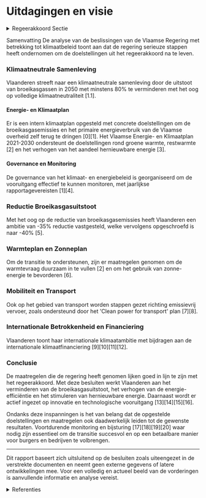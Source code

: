 # Uitdagingen en visie

<details>
        <summary>Regeerakkoord Sectie </summary>
        <p>1.1 Uitdagingen en visie De zorg voor het klimaat is één van de grootste uitdagingen van onze tijd en kan tegelijkertijd een opportuniteit zijn voor technologische innovatie, economische groei en onze samenleving. De omslag naar een klimaatneutrale en duurzame samenleving kan maar bereikt worden door wereldwijde actie. In Vlaanderen werken we volop aan onze eigen omslag, en dragen we bij aan de wereldwijde transitie. Duurzame economische groei en een realistisch transitiepad voor onze burgers zijn hierbij essentieel. We hebben bijzonder veel ondernemerschap, creativiteit, kennis en expertise in huis om van deze transitie een pad te maken dat iedereen ten goede komt. Samenwerking tussen burgers en middenveld, politiek en administratie, ondernemers en kennisinstellingen is daarbij cruciaal. Velen onder hen geven aan de handen mee uit de mouwen te willen steken. Enkel door iedereen te betrekken creëren we het nodige draagvlak. Wat nu al duidelijk is, is dat we een sterk beleid zullen moeten voeren inzake broeikasgasemissie-reducties, energie-efficiëntie en hernieuwbare energie, innovatie, mobiliteit en infrastructuurin-vesteringen, ruimtelijke ordening, circulaire economie, … en daarbij over de betaalbaarheid van deze energie- en klimaatmaatregelen voor burgers en de concurrentiepositie van onze ondernemingen moeten waken. We organiseren de governance van het klimaat- en energiebeleid op zo’n manier dat we de voort-gang, de kosten en de baten ervan transparant en effectief kunnen monitoren, en tijdig kunnen bijsturen waar en wanneer nodig. De omslag naar een klimaatneutrale samenleving De wereldwijde klimaatuitdaging waarvoor we staan, vraagt in de komende regeerperiode een ambitieus beleid met concrete maatregelen. De energie-efficiëntie moet fors verbeteren en het aandeel hernieuwbare en andere koolstofarme energiebronnen in de energiemix moet toenemen. We onderschrijven dan ook de doelstellingen van het UNFCCC-akkoord van Parijs van 2015 en schrijven ons in binnen de Europese klimaatam-bitie voor 2050. De omslag naar een klimaatneutrale samenleving kan maar bereikt worden door wereldwijde actie. Vlaanderen werkt volop aan haar eigen omslag naar een klimaatneutrale samenleving met duurzame economische groei en een realistisch transitiepad voor zijn burgers. We streven naar een vermindering van minstens 80% van de uitstoot van broeikasgassen in Vlaanderen tegen 2050, met de ambitie om te evolueren naar volledige klimaatneutraliteit. Hiervoor willen we iedereen enthousiast maken en aanzetten om actief mee te werken. Tegen eind 2019 werken we een lange termijn klimaatstrategie 2050 uit, waarbij op korte en lange termijn economische, sociale en ecologi-sche belangen optimaal met elkaar sporen. Voor het Vlaamse Gewest zullen de resultaten van deze oefening van groot belang zijn voor het beleid inzake broeikasgasemissiereductie, energie- efficiëntie, hernieuwbare energieproductie, innovatie, mobiliteit en infrastructuurinvesteringen, omgevingskwaliteit, huisvesting, energiekosten, … Doelstellingen 2030 We gaan voluit voor het effectief realiseren van de afgesproken doelstellingen en voor een versnelling van investeringen, innovatie en technologische vooruitgang die de sleutel vormt om niet alleen onze bijdrage tot de Europese klimaatdoelstelling waar te maken maar ook de hefboom te leveren voor de mondiale inspan-ningen die nodig zijn. Op basis van een evaluatie van de bijkomende klimaatinspanningen van andere grote handelsblokken kan Vlaanderen een haalbare, betaalbare en bottom-up verhoging van de Europese broeikasgasreductiedoelstelling 2030 ondersteunen die kosten-efficiënt verdeeld is over de lidstaten, internationale flexibiliteit toelaat en voor zover dit de energiefactuur voor burgers en ondernemingen niet verhoogt. We werken aan een exportmodel zodat we met Vlaanderen niet alleen focussen op ons beperkt aandeel in de mondiale uitstoot, maar kunnen bijdragen aan een wereld-wijde aanpak van de klimaatverandering. Tegen eind 2019 finaliseren we binnen deze visie het Vlaams en het geïntegreerd Nationaal energie- en klimaatplan 2021-2030 (VEKP / NEKP) op basis van de aanbevelingen van de Europese Commissie, de adviezen van het klimaat-panel en het maatschappelijk middenveld, de uitgevoerde impactanalyse en de resultaten van het openbaar onderzoek. We sluiten een samenwerkingsakkoord tussen de drie gewesten en de federale overheid over de verdeling van de klimaatinspanningen en opbreng-sten voor de periode 2021-2030. De engagementen die de verschillende entiteiten genomen hebben in het geïntegreerd Nationale energie- en klimaat-plan en de gevolgen van het eventueel niet-na-komen van deze engagementen worden in dit samenwerkingsakkoord juridisch verankerd. We ontwikkelen een strategie voor het exporteren van technologische oplossingen die bijdragen aan het aanpakken van de klimaatuitdaging in overleg met de betrokken sectoren en Flanders Investment & Trade. De export van deze Vlaamse “vergroenings”technologie en -economie heeft een positieve return op onze economie én op de globale uitstoot. We tonen onze internationale klimaatambitie door verder bij te dragen aan de internationale klimaatfinanciering en zetten deze middelen bij voorkeur in voor projecten waar Vlaamse onder-nemingen in participeren. Vermindering broeikasgasuitstoot Vlaanderen trekt verder voluit de kaart van de energie-efficiëntie. Verstandiger omgaan met energie tempert niet alleen onze energiefactuur maar is een belangrijke sleutel om de Europese klimaatdoelstellingen te halen. Alle sectoren dienen hun verantwoordelijkheid te nemen om de gezamenlijke doelstelling te halen zoals omschreven in het Vlaams energie- en klimaatplan. </p>
        </details> 

Samenvatting
De analyse van de beslissingen van de Vlaamse Regering met betrekking tot klimaatbeleid toont aan dat de regering serieuze stappen heeft ondernomen om de doelstellingen uit het regeerakkoord na te leven. 

### Klimaatneutrale Samenleving
Vlaanderen streeft naar een klimaatneutrale samenleving door de uitstoot van broeikasgassen in 2050 met minstens 80% te verminderen met het oog op volledige klimaatneutraliteit [1.1].

#### Energie- en Klimaatplan
Er is een intern klimaatplan opgesteld met concrete doelstellingen om de broeikasgasemissies en het primaire energieverbruik van de Vlaamse overheid zelf terug te dringen \[0\]\[1\]. Het Vlaamse Energie- en Klimaatplan 2021-2030 ondersteunt de doelstellingen rond groene warmte, restwarmte \[2\] en het verhogen van het aandeel hernieuwbare energie \[3\].

#### Governance en Monitoring
De governance van het klimaat- en energiebeleid is georganiseerd om de vooruitgang effectief te kunnen monitoren, met jaarlijkse rapportagevereisten \[1\]\[4\].

### Reductie Broeikasgasuitstoot
Met het oog op de reductie van broeikasgasemissies heeft Vlaanderen een ambitie van -35% reductie vastgesteld, welke vervolgens opgeschroefd is naar -40% \[5\]. 

### Warmteplan en Zonneplan
Om de transitie te ondersteunen, zijn er maatregelen genomen om de warmtevraag duurzaam in te vullen \[2\] en om het gebruik van zonne-energie te bevorderen \[6\].

### Mobiliteit en Transport
Ook op het gebied van transport worden stappen gezet richting emissievrij vervoer, zoals ondersteund door het 'Clean power for transport' plan \[7\]\[8\].

### Internationale Betrokkenheid en Financiering
Vlaanderen toont haar internationale klimaatambitie met bijdragen aan de internationale klimaatfinanciering \[9\]\[10\]\[11\]\[12\]. 

### Conclusie
De maatregelen die de regering heeft genomen lijken goed in lijn te zijn met het regeerakkoord. Met deze besluiten werkt Vlaanderen aan het verminderen van de broeikasgasuitstoot, het verhogen van de energie-efficiëntie en het stimuleren van hernieuwbare energie. Daarnaast wordt er actief ingezet op innovatie en technologische vooruitgang \[13\]\[14\]\[15\]\[16\]. 

Ondanks deze inspanningen is het van belang dat de opgestelde doelstellingen en maatregelen ook daadwerkelijk leiden tot de gewenste resultaten. Voortdurende monitoring en bijsturing \[17\]\[18\]\[19\]\[20\] waar nodig zijn essentieel om de transitie succesvol en op een betaalbare manier voor burgers en bedrijven te volbrengen.

---

Dit rapport baseert zich uitsluitend op de besluiten zoals uiteengezet in de verstrekte documenten en neemt geen externe gegevens of latere ontwikkelingen mee. Voor een volledig en actueel beeld van de vorderingen is aanvullende informatie en analyse vereist.

<details>
        <summary> Referenties</summary>
        
**[\[0\]](https://beslissingenvlaamseregering.vlaanderen.be/?search=Bijsturing%20intern%20Klimaatplan%20Vlaamse%20overheid&dateOption=select&startDate=2022-07-15T08%3A00%3A00Z&endDate=2022-07-15T08%3A00%3A00Z)** : **(2022-07-15)** Bijsturing intern Klimaatplan Vlaamse overheid 

**[\[1\]](https://beslissingenvlaamseregering.vlaanderen.be/?search=Bijsturing%20intern%20Klimaatplan%20Vlaamse%20Overheid&dateOption=select&startDate=2021-07-16T06%3A00%3A00Z&endDate=2021-07-16T06%3A00%3A00Z)** : **(2021-07-16)** Bijsturing intern Klimaatplan Vlaamse Overheid 

**[\[2\]](https://beslissingenvlaamseregering.vlaanderen.be/?search=Visienota%20%27Warmteplan%202025%27&dateOption=select&startDate=2021-12-10T09%3A00%3A00Z&endDate=2021-12-10T09%3A00%3A00Z)** : **(2021-12-10)** Visienota 'Warmteplan 2025' 

**[\[3\]](https://beslissingenvlaamseregering.vlaanderen.be/?search=Definitief%20Vlaams%20Energie-%20en%20Klimaatplan%202021-2030&dateOption=select&startDate=2019-12-09T07%3A30%3A00Z&endDate=2019-12-09T07%3A30%3A00Z)** : **(2019-12-09)** Definitief Vlaams Energie- en Klimaatplan 2021-2030 

**[\[4\]](https://beslissingenvlaamseregering.vlaanderen.be/?search=Voortgangsrapport%202023%20Intern%20Klimaatplan%20Vlaamse%20overheid%20-%20gebruiksjaar%202021%2C%20actiejaar%202022&dateOption=select&startDate=2023-06-16T08%3A00%3A00Z&endDate=2023-06-16T08%3A00%3A00Z)** : **(2023-06-16)** Voortgangsrapport 2023 Intern Klimaatplan Vlaamse overheid - gebruiksjaar 2021, actiejaar 2022 

**[\[5\]](https://beslissingenvlaamseregering.vlaanderen.be/?search=Visienota%20%27Bijkomende%20maatregelen%20Klimaat%27&dateOption=select&startDate=2021-11-05T15%3A30%3A00Z&endDate=2021-11-05T15%3A30%3A00Z)** : **(2021-11-05)** Visienota 'Bijkomende maatregelen Klimaat' 

**[\[6\]](https://beslissingenvlaamseregering.vlaanderen.be/?search=Visienota%20%27Zonneplan%202025%27&dateOption=select&startDate=2020-11-27T09%3A00%3A00Z&endDate=2020-11-27T09%3A00%3A00Z)** : **(2020-11-27)** Visienota 'Zonneplan 2025' 

**[\[7\]](https://beslissingenvlaamseregering.vlaanderen.be/?search=Visie%20%E2%80%98Clean%20power%20for%20transport%E2%80%99%202030%3A%20op%20weg%20naar%20zero-emissievervoer&dateOption=select&startDate=2021-04-30T08%3A00%3A00Z&endDate=2021-04-30T08%3A00%3A00Z)** : **(2021-04-30)** Visie ‘Clean power for transport’ 2030: op weg naar zero-emissievervoer 

**[\[8\]](https://beslissingenvlaamseregering.vlaanderen.be/?search=Visie%20%E2%80%98Clean%20power%20for%20transport%E2%80%99%202030%3A%20op%20weg%20naar%20zero-emissievervoer&dateOption=select&startDate=2021-07-09T08%3A00%3A00Z&endDate=2021-07-09T08%3A00%3A00Z)** : **(2021-07-09)** Visie ‘Clean power for transport’ 2030: op weg naar zero-emissievervoer 

**[\[9\]](https://beslissingenvlaamseregering.vlaanderen.be/?search=Financiering%20projectvoorstellen%20in%20het%20kader%20van%20internationale%20klimaatfinanciering%202022%20%28G-STIC-CAP%29&dateOption=select&startDate=2022-12-16T09%3A00%3A00Z&endDate=2022-12-16T09%3A00%3A00Z)** : **(2022-12-16)** Financiering projectvoorstellen in het kader van internationale klimaatfinanciering 2022 (G-STIC-CAP) 

**[\[10\]](https://beslissingenvlaamseregering.vlaanderen.be/?search=Financiering%20van%20projectvoorstellen%20internationale%20klimaatfinanciering%202023%3A%20resultaat%20projectoproep%20G-STIC-CAP&dateOption=select&startDate=2023-12-15T09%3A00%3A00Z&endDate=2023-12-15T09%3A00%3A00Z)** : **(2023-12-15)** Financiering van projectvoorstellen internationale klimaatfinanciering 2023: resultaat projectoproep G-STIC-CAP 

**[\[11\]](https://beslissingenvlaamseregering.vlaanderen.be/?search=Financiering%20projectvoorstellen%20in%20het%20kader%20van%20internationale%20klimaatfinanciering%202021%3A%20projectoproep%20G-STIC-CAP&dateOption=select&startDate=2021-12-17T09%3A00%3A00Z&endDate=2021-12-17T09%3A00%3A00Z)** : **(2021-12-17)** Financiering projectvoorstellen in het kader van internationale klimaatfinanciering 2021: projectoproep G-STIC-CAP 

**[\[12\]](https://beslissingenvlaamseregering.vlaanderen.be/?search=G-STIC%20Klimaatactieprogramma%3A%20projectoproep%20internationale%20klimaatfinanciering%202022&dateOption=select&startDate=2022-04-29T08%3A00%3A00Z&endDate=2022-04-29T08%3A00%3A00Z)** : **(2022-04-29)** G-STIC Klimaatactieprogramma: projectoproep internationale klimaatfinanciering 2022 

**[\[13\]](https://beslissingenvlaamseregering.vlaanderen.be/?search=Visienota%20%27Cofinanciering%20in%20functie%20van%20de%20kosteneffici%C3%ABntie%20voor%20allocatie%20van%20middelen%20uit%20het%20Vlaams%20Klimaatfonds%20voor%20Vlaamse%20mitigatiemaatregelen%27&dateOption=select&startDate=2020-09-11T08%3A00%3A00Z&endDate=2020-09-11T08%3A00%3A00Z)** : **(2020-09-11)** Visienota 'Cofinanciering in functie van de kostenefficiëntie voor allocatie van middelen uit het Vlaams Klimaatfonds voor Vlaamse mitigatiemaatregelen' 

**[\[14\]](https://beslissingenvlaamseregering.vlaanderen.be/?search=Impulsprogramma%20energiemaatregelen%20ondernemingen%20voor%20onder%20meer%20de%20versnelde%20vergroening%20warmtevraag%20niet-ETS%20industrie%20in%20Vlaanderen&dateOption=select&startDate=2022-12-02T09%3A00%3A00Z&endDate=2022-12-02T09%3A00%3A00Z)** : **(2022-12-02)** Impulsprogramma energiemaatregelen ondernemingen voor onder meer de versnelde vergroening warmtevraag niet-ETS industrie in Vlaanderen 

**[\[15\]](https://beslissingenvlaamseregering.vlaanderen.be/?search=Voorontwerp%20van%20programmanota%20ter%20bevordering%20van%20de%20Vlaamse%20industri%C3%ABle%20energie-%20en%20klimaattransitie%202022-2025&dateOption=select&startDate=2023-02-03T09%3A00%3A00Z&endDate=2023-02-03T09%3A00%3A00Z)** : **(2023-02-03)** Voorontwerp van programmanota ter bevordering van de Vlaamse industriële energie- en klimaattransitie 2022-2025 

**[\[16\]](https://beslissingenvlaamseregering.vlaanderen.be/?search=Programmanota%20ter%20bevordering%20van%20de%20Vlaamse%20industri%C3%ABle%20energie-%20en%20klimaattransitie%202022-2025&dateOption=select&startDate=2023-06-16T08%3A00%3A00Z&endDate=2023-06-16T08%3A00%3A00Z)** : **(2023-06-16)** Programmanota ter bevordering van de Vlaamse industriële energie- en klimaattransitie 2022-2025 

**[\[17\]](https://beslissingenvlaamseregering.vlaanderen.be/?search=Energie%20en%20klimaat%20als%20transversaal%20thema&dateOption=select&startDate=2020-04-03T08%3A00%3A00Z&endDate=2020-04-03T08%3A00%3A00Z)** : **(2020-04-03)** Energie en klimaat als transversaal thema 

**[\[18\]](https://beslissingenvlaamseregering.vlaanderen.be/?search=Actualisatie%20van%20het%20kader%20voor%20de%20Oproep%20%27Actieplan%20Energie-Effici%C3%ABntie%20en%20Klimaatimpact%20Vlaamse%20Overheid%202021-2025%27&dateOption=select&startDate=2021-07-16T06%3A00%3A00Z&endDate=2021-07-16T06%3A00%3A00Z)** : **(2021-07-16)** Actualisatie van het kader voor de Oproep 'Actieplan Energie-Efficiëntie en Klimaatimpact Vlaamse Overheid 2021-2025' 

**[\[19\]](https://beslissingenvlaamseregering.vlaanderen.be/?search=Visienota%20%27Afsprakenkader%20Vlaams%20Energie-%20en%20Klimaatplan%20%28VEKP%29%27&dateOption=select&startDate=2021-12-17T09%3A00%3A00Z&endDate=2021-12-17T09%3A00%3A00Z)** : **(2021-12-17)** Visienota 'Afsprakenkader Vlaams Energie- en Klimaatplan (VEKP)' 

**[\[20\]](https://beslissingenvlaamseregering.vlaanderen.be/?search=Plan%20Vlaamse%20Veerkracht%3A%20dossiernummers%2025%20en%2027&dateOption=select&startDate=2021-05-28T08%3A00%3A00Z&endDate=2021-05-28T08%3A00%3A00Z)** : **(2021-05-28)** Plan Vlaamse Veerkracht: dossiernummers 25 en 27 
        </details> 

